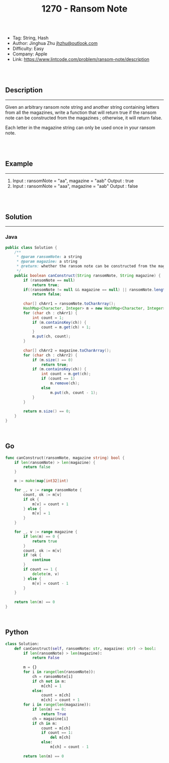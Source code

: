 # <center>1270 - Ransom Note</center> 



<br></br>

* Tag: String, Hash
* Author: Jinghua Zhu <jhzhu@outlook.com>
* Difficulty: Easy
* Company: Apple
* Link: https://www.lintcode.com/problem/ransom-note/description

<br></br>



## Description
----
Given an arbitrary ransom note string and another string containing letters from all the magazines, write a function that will return true if the ransom note can be constructed from the magazines ; otherwise, it will return false.

Each letter in the magazine string can only be used once in your ransom note.

<br></br>



## Example
----
1. Input : ransomNote = "aa", magazine = "aab" Output : true
2. Input : ransomNote = "aaa", magazine = "aab" Output : false

<br></br>



## Solution
----
### Java
```java
public class Solution {
    /**
     * @param ransomNote: a string
     * @param magazine: a string
     * @return: whether the ransom note can be constructed from the magazines
     */
    public boolean canConstruct(String ransomNote, String magazine) {
        if (ransomNote == null)
            return true;
        if((ransomNote != null && magazine == null) || ransomNote.length() < magazine.length())
            return false;
        
        char[] chArr1 = ransomNote.toCharArray();
        HashMap<Character, Integer> m = new HashMap<Character, Integer>();
        for (char ch : chArr1) {
            int count = 1;
            if (m.containsKey(ch)) {
                count = m.get(ch) + 1;
            }
            m.put(ch, count);
        }
        
        char[] chArr2 = magazine.toCharArray();
        for (char ch : chArr2) {
            if (m.size() == 0)
                return true;
            if (m.containsKey(ch)) {
                int count = m.get(ch);
                if (count == 1)
                    m.remove(ch);
                else
                    m.put(ch, count - 1);
            }
        }
        
        return m.size() == 0;
    }
}
```

<br>


## Go
```go
func canConstruct(ransomNote, magazine string) bool {
    if len(ransomNote) > len(magazine) {
        return false
    }

    m := make(map[int32]int)

    for _, v := range ransomNote {
        count, ok := m[v]
        if ok {
            m[v] = count + 1
        } else {
            m[v] = 1
        }
    }

    for _, v := range magazine {
        if len(m) == 0 {
            return true
        }
        count, ok := m[v]
        if !ok {
            continue
        }
        if count == 1 {
            delete(m, v)
        } else {
            m[v] = count - 1
        }
    }
    
    return len(m) == 0
}
```

<br>


## Python
```python
class Solution:
    def canConstruct(self, ransomNote: str, magazine: str) -> bool:
        if len(ransomNote) > len(magazine):
            return False
            
        m = {}
        for i in range(len(ransomNote)):
            ch = ransomNote[i]
            if ch not in m:
                m[ch] = 1
            else:
                count = m[ch]
                m[ch] = count + 1
        for i in range(len(magazine)):
            if len(m) == 0:
                return True
            ch = magazine[i]
            if ch in m:
                count = m[ch]
                if count == 1:
                    del m[ch]
                else:
                    m[ch] = count - 1
        
        return len(m) == 0
```
